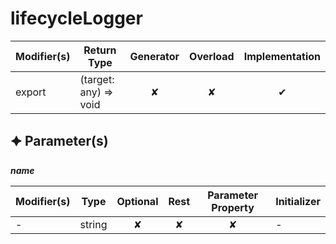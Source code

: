 # lifecycleLogger

| Modifier(s)                            | Return Type                    | Generator                        | Overload                         | Implementation                        |
|----------------------------------------|--------------------------------|:--------------------------------:|:--------------------------------:|:-------------------------------------:|
| export | (target: any) =&gt; void | ✘ | ✘  | ✔ |

## &#128966; Parameter(s)

_**name**_

| Modifier(s)                              | Type                        | Optional                           | Rest                          | Parameter Property                          | Initializer                       |
|------------------------------------------|-----------------------------|:----------------------------------:|:-----------------------------:|:-------------------------------------------:|-----------------------------------|
| - | string | ✘  | ✘ | ✘ | - |